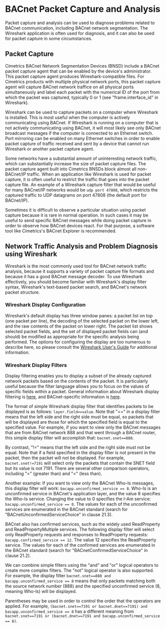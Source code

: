 # BACnet Packet Capture and Analysis
Packet capture and analysis can be used to diagnose problems related to BACnet communication, including BACnet network segmentation.  The Wireshark application is often used for diagnosis, and it can also be used for packet capture in some circumstances.

## Packet Capture
Cimetrics BACnet Network Segmentation Devices (BNSD) include a BACnet packet capture agent that can be enabled by the device's administrator.  This packet capture agent produces Wireshark-compatible files. For Cimetrics products with multiple physical network ports, this packet capture agent will capture BACnet network traffice on all physical ports simultaneously and label each packet with the numerical ID of the port from which the packet was captured, typically 0 or 1 (see "frame.interface_id" in Wireshark).

Wireshark can be used to capture packets on a computer where Wireshark is installed.  This is most useful when the computer is actively communicating using BACnet.  If Wireshark is running on a computer that is not actively communicating using BACnet, it will most likely see only BACnet broadcast messages if the computer is connected to an Ethernet switch.  Port mirroring can be enabled on many Ethernet switches in order to enable packet capture of traffic received and sent by a device that cannot run Wireshark or another packet capture agent.

Some networks have a substantial amount of uninteresting network traffic, which can substantially increase the size of packet capture files.  The packet capture agent built into Cimetrics BNSDs block almost all non-BACnet/IP traffic.  When an application like Wireshark is used for packet capture, it is often useful to restrict the traffic that goes into the packet capture file.  An example of a Wireshark capture filter that would be useful for many BACnet/IP networks would be `udp port 47808`, which restricts the captured traffic to UDP datagrams on port 47808 (the default port for BACnet/IP).

Sometimes it is difficult to observe a particular situation using packet capture because it is rare in normal operation.  In such cases it may be useful to send specific BACnet messages while doing packet capture in order to observe how BACnet devices react.  For that purpose, a software tool like Cimetrics's BACnet Explorer is recommended.

## Network Traffic Analysis and Problem Diagnosis using Wireshark
Wireshark is the most commonly used tool for BACnet network traffic analysis, because it supports a variety of packet capture file formats and because it has a good BACnet message decoder.  To use Wireshark effectively, you should become familiar with Wireshark's display filter syntax, Wireshark's text-based packet search, and BACnet's network packet structure. 

### Wireshark Display Configuration
Wireshark's default display has three window panes: a packet list on top (one packet per line), the decoding of the selected packet on the lower left, and the raw contents of the packet on lower right.  The packet list shows selected packet fields, and the set of displayed packet fields can (and should) be modified as appropriate for the specific analysis being performed. 
 The options for configuring the display are too numerous to describe here, so please consult the [Wireshark User's Guide](https://www.wireshark.org/docs/wsug_html/) for additional information.

### Wireshark Display Filters
Display filtering enables you to display a subset of the already captured network packets based on the contents of the packet.  It is particularly useful because the filter language allows you to focus on the values of specific fields within a packet.  General information about Wireshark display filtering is [here](https://wiki.wireshark.org/DisplayFilters), and BACnet-specific information is [here](https://wiki.wireshark.org/Protocols/bacnet).

The format of simple Wireshark display filter that identifies packets to be displayed is as follows:
`layer.field==value`.  Note that "==" in a display filter means that the left side and the right side must be equal, so packets that will be displayed are those for which the specified field is equal to the specified value.  For example, if you want to view only the BACnet messages that are from BACnet network 888 and that went through a BACnet router, this simple display filter will accomplish that: `bacnet.snet==888`.

By contrast, "!=" means that the left side and the right side must not be equal.  Note that if a field specified in the display filter is not present in the packet, then the packet will not be displayed.  For example, `bacnet.snet!=7191` will select only the packets that contain the SNET field but its value is not 7191.  There are several other comparison operators, including ">" (greater than) and "<" (less than).

Another example: If you want to view only the BACnet Who-Is messages, this display filter will work:
`bacapp.unconfirmed_service == 8`.  Who-Is is an unconfirmed service in BACnet's application layer, and the value 8 specifies the Who-Is service.  Changing the value to 0 specifies the I-Am service: `bacapp.unconfirmed_service == 0`.  The values for each of the unconfirmed services are enumerated in the BACnet standard (search for "BACnetUnconfirmedServiceChoice" in clause 21.3).

BACnet also has confirmed services, such as the widely used ReadProperty and ReadPropertyMultiple services.  The following display filter will select only ReadProperty requests and responses to ReadProperty requests: `bacapp.confirmed_service == 12`.  The value 12 specifies the ReadProperty service.  The values for each of the confirmed services are enumerated in the BACnet standard (search for "BACnetConfirmedServiceChoice" in clause 21.2).

We can combine simple filters using the "and" and "or" logical operators to create more complex filters.  The "not" logical operator is also supported.  For example, the display filter `bacnet.snet==888 and bacapp.unconfirmed_service == 8` means that only packets matching both the source network number (888) and the specified unconfirmed service (8, meaning Who-Is) will be displayed.  

Parentheses may be used in order to control the order that the operators are applied.  For example, `(bacnet.snet==7191 or bacnet.dnet==7191) and bacapp.unconfirmed_service == 8` has a different meaning from `bacnet.snet==7191 or (bacnet.dnet==7191 and bacapp.unconfirmed_service == 8)`.
